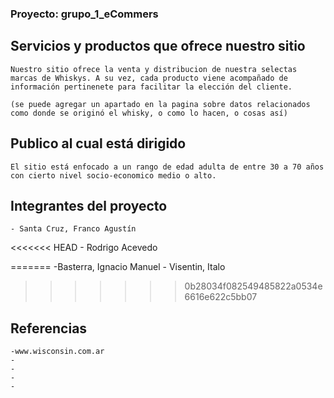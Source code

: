 ### Proyecto: grupo_1_eCommers

## Servicios y productos que ofrece nuestro sitio
    Nuestro sitio ofrece la venta y distribucion de nuestra selectas marcas de Whiskys. A su vez, cada producto viene acompañado de información pertinenete para facilitar la elección del cliente. 

    (se puede agregar un apartado en la pagina sobre datos relacionados como donde se originó el whisky, o como lo hacen, o cosas así)

## Publico al cual está dirigido
    El sitio está enfocado a un rango de edad adulta de entre 30 a 70 años con cierto nivel socio-economico medio o alto.

## Integrantes del proyecto
    - Santa Cruz, Franco Agustín
<<<<<<< HEAD
    - Rodrigo Acevedo

=======
   -Basterra, Ignacio Manuel
    - Visentin, Italo
>>>>>>> 0b28034f082549485822a0534e6616e622c5bb07

## Referencias

    -www.wisconsin.com.ar
    -
    -
    -
    -

